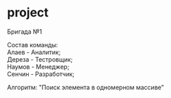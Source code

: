 # project
Бригада №1  

Состав команды:  
Алаев - Аналитик;  
Дереза - Тестровщик;  
Наумов - Менеджер;  
Сенчин - Разработчик;  

Алгоритм: "Поиск элемента в одномерном массиве"  
